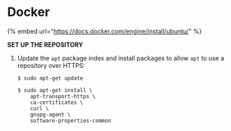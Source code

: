# Docker



{% embed url="https://docs.docker.com/engine/install/ubuntu/" %}



**SET UP THE REPOSITORY**

1. Update the `apt` package index and install packages to allow `apt` to use a repository over HTTPS:

   ```text
   $ sudo apt-get update

   $ sudo apt-get install \
       apt-transport-https \
       ca-certificates \
       curl \
       gnupg-agent \
       software-properties-common
   ```



